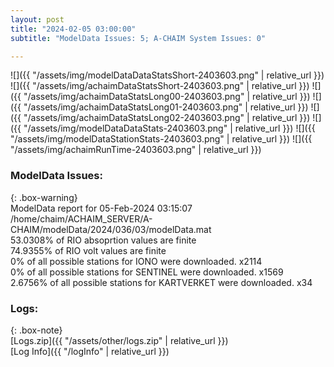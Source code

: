 ```yaml
---
layout: post
title: "2024-02-05 03:00:00"
subtitle: "ModelData Issues: 5; A-CHAIM System Issues: 0"

---
```


![]({{ "/assets/img/modelDataDataStatsShort-2403603.png" | relative_url }})
![]({{ "/assets/img/achaimDataStatsShort-2403603.png" | relative_url }})
![]({{ "/assets/img/achaimDataStatsLong00-2403603.png" | relative_url }})
![]({{ "/assets/img/achaimDataStatsLong01-2403603.png" | relative_url }})
![]({{ "/assets/img/achaimDataStatsLong02-2403603.png" | relative_url }})
![]({{ "/assets/img/modelDataDataStats-2403603.png" | relative_url }})
![]({{ "/assets/img/modelDataStationStats-2403603.png" | relative_url }})
![]({{ "/assets/img/achaimRunTime-2403603.png" | relative_url }})


### ModelData Issues:  
  
{: .box-warning}  
 ModelData report for 05-Feb-2024 03:15:07   
 /home/chaim/ACHAIM_SERVER/A-CHAIM/modelData/2024/036/03/modelData.mat   
 53.0308% of RIO absoprtion values are finite   
 74.9355% of RIO volt values are finite   
 0% of all possible stations for IONO were downloaded. x2114   
 0% of all possible stations for SENTINEL were downloaded. x1569   
 2.6756% of all possible stations for KARTVERKET were downloaded. x34   
  


### Logs:  
  
{: .box-note}  
[Logs.zip]({{ "/assets/other/logs.zip" | relative_url }})  
[Log Info]({{ "/logInfo" | relative_url }})  
